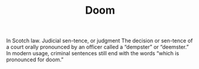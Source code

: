 ---
title: Doom
letter: D
permalink: "/definitions/bld-doom.html"
body: In Scotch law. Judicial sen-tence, or judgment The decision or sen-tence of
  a court orally pronounced by an officer called a “dempster” or “deemster.” In modern
  usage, criminal sentences still end with the words “which is pronounced for doom.”
published_at: '2018-07-07'
source: Black's Law Dictionary 2nd Ed (1910)
layout: post
---